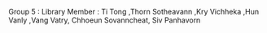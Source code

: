 Group 5 : Library
Member : Ti Tong ,Thorn Sotheavann ,Kry Vichheka ,Hun Vanly ,Vang Vatry, Chhoeun Sovanncheat, Siv Panhavorn
